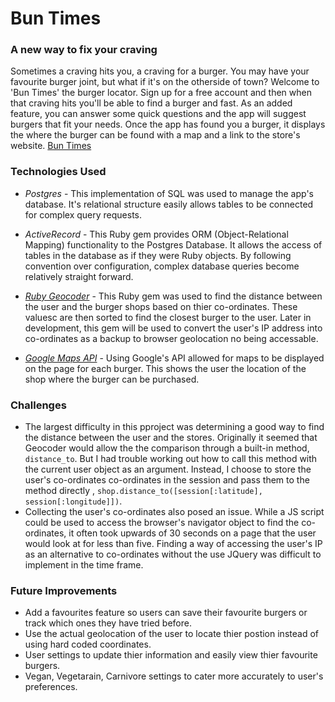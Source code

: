 # Bun Times
### A new way to fix your craving
Sometimes a craving hits you, a craving for a burger. You may have your favourite burger joint, but what if it's on the otherside of town? Welcome to 'Bun Times' the burger locator. Sign up for a free account and then when that craving hits you'll be able to find a burger and fast. As an added feature, you can answer some quick questions and the app will suggest burgers that fit your needs. Once the app has found you a burger, it displays the where the burger can be found with a map and a link to the store's website.
[Bun Times](https://buntimes.herokuapp.com/)

### Technologies Used
* *Postgres* - 
This implementation of SQL was used to manage the app's database. It's relational structure easily allows tables to be connected for complex query requests.

* *ActiveRecord* - 
This Ruby gem provides ORM (Object-Relational Mapping) functionality to the Postgres Database. It allows the access of tables in the database as if they were Ruby objects. By following convention over configuration, complex database queries become relatively straight forward.

* [*Ruby Geocoder*](https://github.com/alexreisner/geocoder) - 
This Ruby gem was used to find the distance between the user and the burger shops based on thier co-ordinates. These valuesc are then sorted to find the closest burger to the user. Later in development, this gem will be used to convert the user's IP address into co-ordinates as a backup to browser geolocation no being accessable.

* [*Google Maps API*](https://developers.google.com/maps/) - 
Using Google's API allowed for maps to be displayed on the page for each burger. This shows the user the location of the shop where the burger can be purchased.


### Challenges
* The largest difficulty in this pproject was determining a good way to find the distance between the user and the stores. Originally it seemed that Geocoder would allow the the comparison through a built-in method, `distance_to`. But I had trouble working out how to call this method with the current user object as an argument. Instead, I choose to store the user's co-ordinates co-ordinates in the session and pass them to the method directly , `shop.distance_to([session[:latitude], session[:longitude]])`.
* Collecting the user's co-ordinates also posed an issue. While a JS script could be used to access the browser's navigator object to find the co-ordinates, it often took upwards of 30 seconds on a page that the user would look at for less than five. Finding a way of accessing the user's IP as an alternative to co-ordinates without the use JQuery was difficult to implement in the time frame.


### Future Improvements
 * Add a favourites feature so users can save their favourite burgers or track which ones they have tried before.
 * Use the actual geolocation of the user to locate thier postion instead of using hard coded coordinates. 
 * User settings to update thier information and easily view thier favourite burgers.
 * Vegan, Vegetarain, Carnivore settings to cater more accurately to user's preferences.

